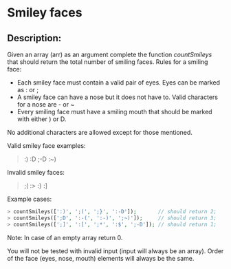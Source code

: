 # Smiley faces

## Description:

Given an array (arr) as an argument complete the function *countSmileys* that should return the total number of smiling faces.
Rules for a smiling face:
- Each smiley face must contain a valid pair of eyes. Eyes can be marked as : or ;
- A smiley face can have a nose but it does not have to. Valid characters for a nose are - or ~
- Every smiling face must have a smiling mouth that should be marked with either ) or D.

No additional characters are allowed except for those mentioned.

Valid smiley face examples:
> :) :D ;-D :~)

Invalid smiley faces:
> ;( :> :} :]

Example cases:

```php
> countSmileys([':)', ';(', ';}', ':-D']);       // should return 2;
> countSmileys([';D', ':-(', ':-)', ';~)']);     // should return 3;
> countSmileys([';]', ':[', ';*', ':$', ';-D']); // should return 1;
```

Note: In case of an empty array return 0.

You will not be tested with invalid input (input will always be an array). Order of the face (eyes, nose, mouth) elements will always be the same.
